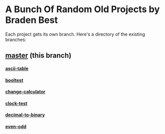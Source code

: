 # A Bunch Of Random Old Projects by Braden Best

Each project gets its own branch. Here's a directory of the existing branches:

## [master](https://github.com/bradens-stuff/a-bunch-of-projects/tree/master) (this branch)

#### [ascii-table](https://github.com/bradens-stuff/a-bunch-of-projects/tree/ascii-table)
#### [booltest](https://github.com/bradens-stuff/a-bunch-of-projects/tree/booltest)
#### [change-calculator](https://github.com/bradens-stuff/a-bunch-of-projects/tree/change-calculator)
#### [clock-test](https://github.com/bradens-stuff/a-bunch-of-projects/tree/clock-test)
#### [decimal-to-binary](https://github.com/bradens-stuff/a-bunch-of-projects/tree/decimal-to-binary)
#### [even-odd](https://github.com/bradens-stuff/a-bunch-of-projects/tree/even-odd)
